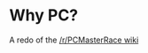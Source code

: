 Why PC?
========
A redo of the [/r/PCMasterRace wiki](http://www.reddit.com/r/pcmasterrace/wiki/guide)

